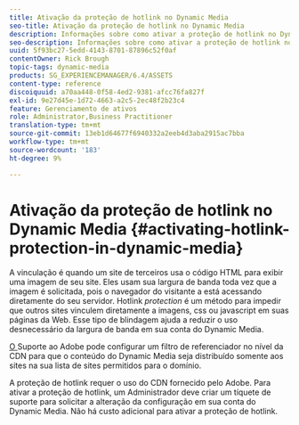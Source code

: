 ```yaml
---
title: Ativação da proteção de hotlink no Dynamic Media
seo-title: Ativação da proteção de hotlink no Dynamic Media
description: Informações sobre como ativar a proteção de hotlink no Dynamic Media.
seo-description: Informações sobre como ativar a proteção de hotlink no Dynamic Media.
uuid: 5f93bc27-5edd-4143-8701-87896c52f0af
contentOwner: Rick Brough
topic-tags: dynamic-media
products: SG_EXPERIENCEMANAGER/6.4/ASSETS
content-type: reference
discoiquuid: a70aa448-0f58-4ed2-9381-afcc76fa827f
exl-id: 9e27d45e-1d72-4663-a2c5-2ec48f2b23c4
feature: Gerenciamento de ativos
role: Administrator,Business Practitioner
translation-type: tm+mt
source-git-commit: 13eb1d64677f6940332a2eeb4d3aba2915ac7bba
workflow-type: tm+mt
source-wordcount: '183'
ht-degree: 9%

---
```


# Ativação da proteção de hotlink no Dynamic Media {#activating-hotlink-protection-in-dynamic-media}

A vinculação é quando um site de terceiros usa o código HTML para exibir uma imagem de seu site. Eles usam sua largura de banda toda vez que a imagem é solicitada, pois o navegador do visitante a está acessando diretamente do seu servidor. Hotlink *protection* é um método para impedir que outros sites vinculem diretamente a imagens, css ou javascript em suas páginas da Web. Esse tipo de blindagem ajuda a reduzir o uso desnecessário da largura de banda em sua conta do Dynamic Media.

[O ](https://helpx.adobe.com/support.html) Suporte ao Adobe pode configurar um filtro de referenciador no nível da CDN para que o conteúdo do Dynamic Media seja distribuído somente aos sites na sua lista de sites permitidos para o domínio.

A proteção de hotlink requer o uso do CDN fornecido pelo Adobe. Para ativar a proteção de hotlink, um Administrador deve criar um tíquete de suporte para solicitar a alteração da configuração em sua conta do Dynamic Media. Não há custo adicional para ativar a proteção de hotlink.
